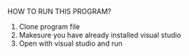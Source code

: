 HOW TO RUN THIS PROGRAM?

1. Clone program file
2. Makesure you have already installed visual studio
3. Open with visual studio and run

